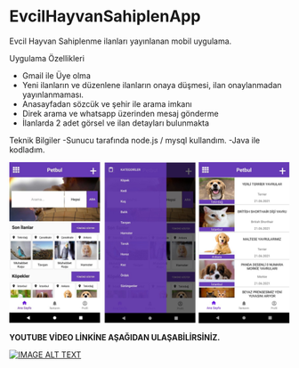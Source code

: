 # EvcilHayvanSahiplenApp
Evcil Hayvan Sahiplenme ilanları yayınlanan mobil uygulama.


Uygulama Özellikleri
- Gmail ile Üye olma
- Yeni ilanların ve düzenlene ilanların onaya düşmesi, ilan onaylanmadan yayınlanmaması.
- Anasayfadan sözcük ve şehir ile arama imkanı
- Direk arama ve whatsapp üzerinden mesaj gönderme
- İlanlarda 2 adet görsel ve ilan detayları bulunmakta

Teknik Bilgiler
-Sunucu tarafında node.js / mysql kullandım.
-Java ile kodladım.





![](preview1.jpg)

<b>YOUTUBE VİDEO LİNKİNE AŞAĞIDAN ULAŞABİLİRSİNİZ.</b>




[![IMAGE ALT TEXT](http://img.youtube.com/vi/GmpdWB4cDNc/0.jpg)](http://www.youtube.com/watch?v=GmpdWB4cDNc "Evcil Hayvan Sahiplenme Uygulaması Android
")
